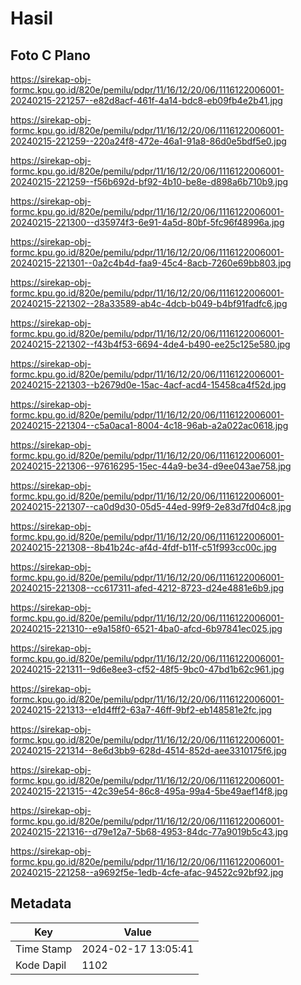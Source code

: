 # Hasil

## Foto C Plano

https://sirekap-obj-formc.kpu.go.id/820e/pemilu/pdpr/11/16/12/20/06/1116122006001-20240215-221257--e82d8acf-461f-4a14-bdc8-eb09fb4e2b41.jpg

https://sirekap-obj-formc.kpu.go.id/820e/pemilu/pdpr/11/16/12/20/06/1116122006001-20240215-221259--220a24f8-472e-46a1-91a8-86d0e5bdf5e0.jpg

https://sirekap-obj-formc.kpu.go.id/820e/pemilu/pdpr/11/16/12/20/06/1116122006001-20240215-221259--f56b692d-bf92-4b10-be8e-d898a6b710b9.jpg

https://sirekap-obj-formc.kpu.go.id/820e/pemilu/pdpr/11/16/12/20/06/1116122006001-20240215-221300--d35974f3-6e91-4a5d-80bf-5fc96f48996a.jpg

https://sirekap-obj-formc.kpu.go.id/820e/pemilu/pdpr/11/16/12/20/06/1116122006001-20240215-221301--0a2c4b4d-faa9-45c4-8acb-7260e69bb803.jpg

https://sirekap-obj-formc.kpu.go.id/820e/pemilu/pdpr/11/16/12/20/06/1116122006001-20240215-221302--28a33589-ab4c-4dcb-b049-b4bf91fadfc6.jpg

https://sirekap-obj-formc.kpu.go.id/820e/pemilu/pdpr/11/16/12/20/06/1116122006001-20240215-221302--f43b4f53-6694-4de4-b490-ee25c125e580.jpg

https://sirekap-obj-formc.kpu.go.id/820e/pemilu/pdpr/11/16/12/20/06/1116122006001-20240215-221303--b2679d0e-15ac-4acf-acd4-15458ca4f52d.jpg

https://sirekap-obj-formc.kpu.go.id/820e/pemilu/pdpr/11/16/12/20/06/1116122006001-20240215-221304--c5a0aca1-8004-4c18-96ab-a2a022ac0618.jpg

https://sirekap-obj-formc.kpu.go.id/820e/pemilu/pdpr/11/16/12/20/06/1116122006001-20240215-221306--97616295-15ec-44a9-be34-d9ee043ae758.jpg

https://sirekap-obj-formc.kpu.go.id/820e/pemilu/pdpr/11/16/12/20/06/1116122006001-20240215-221307--ca0d9d30-05d5-44ed-99f9-2e83d7fd04c8.jpg

https://sirekap-obj-formc.kpu.go.id/820e/pemilu/pdpr/11/16/12/20/06/1116122006001-20240215-221308--8b41b24c-af4d-4fdf-b11f-c51f993cc00c.jpg

https://sirekap-obj-formc.kpu.go.id/820e/pemilu/pdpr/11/16/12/20/06/1116122006001-20240215-221308--cc617311-afed-4212-8723-d24e4881e6b9.jpg

https://sirekap-obj-formc.kpu.go.id/820e/pemilu/pdpr/11/16/12/20/06/1116122006001-20240215-221310--e9a158f0-6521-4ba0-afcd-6b97841ec025.jpg

https://sirekap-obj-formc.kpu.go.id/820e/pemilu/pdpr/11/16/12/20/06/1116122006001-20240215-221311--9d6e8ee3-cf52-48f5-9bc0-47bd1b62c961.jpg

https://sirekap-obj-formc.kpu.go.id/820e/pemilu/pdpr/11/16/12/20/06/1116122006001-20240215-221313--e1d4fff2-63a7-46ff-9bf2-eb148581e2fc.jpg

https://sirekap-obj-formc.kpu.go.id/820e/pemilu/pdpr/11/16/12/20/06/1116122006001-20240215-221314--8e6d3bb9-628d-4514-852d-aee3310175f6.jpg

https://sirekap-obj-formc.kpu.go.id/820e/pemilu/pdpr/11/16/12/20/06/1116122006001-20240215-221315--42c39e54-86c8-495a-99a4-5be49aef14f8.jpg

https://sirekap-obj-formc.kpu.go.id/820e/pemilu/pdpr/11/16/12/20/06/1116122006001-20240215-221316--d79e12a7-5b68-4953-84dc-77a9019b5c43.jpg

https://sirekap-obj-formc.kpu.go.id/820e/pemilu/pdpr/11/16/12/20/06/1116122006001-20240215-221258--a9692f5e-1edb-4cfe-afac-94522c92bf92.jpg


## Metadata

| Key        | Value               |
| ---------- | ------------------- |
| Time Stamp | 2024-02-17 13:05:41 |
| Kode Dapil | 1102                |



